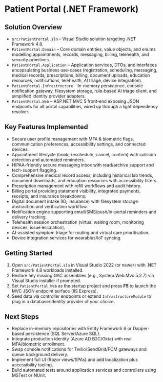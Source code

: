 # Patient Portal (.NET Framework)

## Solution Overview

- `src/PatientPortal.sln` – Visual Studio solution targeting .NET Framework 4.8.
- `PatientPortal.Domain` – Core domain entities, value objects, and enums modelling appointments, records, messaging, billing, telehealth, and security primitives.
- `PatientPortal.Application` – Application services, DTOs, and interfaces encapsulating business use-cases (registration, scheduling, messaging, medical records, prescriptions, billing, document uploads, education resources, notifications, telehealth, AI triage, device integration).
- `PatientPortal.Infrastructure` – In-memory persistence, console notification gateway, filesystem storage, rule-based AI triage client, and simplified identity provider adapters.
- `PatientPortal.Web` – ASP.NET MVC 5 front-end exposing JSON endpoints for all portal capabilities, wired up through a light dependency resolver.

## Key Features Implemented

- Secure user profile management with MFA & biometric flags, communication preferences, accessibility settings, and connected devices.
- Appointment lifecycle (book, reschedule, cancel, confirm) with collision detection and automated reminders.
- HIPAA-friendly secure messaging inbox with read/archive support and tech-support flagging.
- Comprehensive medical record access, including historical lab trends, document downloads, and education resources with accessibility filters.
- Prescription management with refill workflows and audit history.
- Billing portal providing statement visibility, integrated payments, receipts, and insurance breakdowns.
- Digital document intake (ID, insurance) with filesystem storage abstraction and verification workflow.
- Notification engine supporting email/SMS/push/in-portal reminders and delivery tracking.
- Telehealth session orchestration (virtual waiting room, monitoring devices, issue escalation).
- AI-assisted symptom triage for routing and virtual care prioritisation.
- Device integration services for wearables/IoT syncing.

## Getting Started

1. Open `src/PatientPortal.sln` in Visual Studio 2022 (or newer) with .NET Framework 4.8 workloads installed.
2. Restore any missing GAC assemblies (e.g., System.Web.Mvc 5.2.7) via Visual Studio installer if prompted.
3. Set `PatientPortal.Web` as the startup project and press **F5** to launch the MVC JSON endpoint surface (IIS Express).
4. Seed data via controller endpoints or extend `InfrastructureModule` to plug in a database/identity provider of your choice.

## Next Steps

- Replace in-memory repositories with Entity Framework 6 or Dapper-based persistence (SQL Server/Azure SQL).
- Integrate production identity (Azure AD B2C/Okta) with real MFA/biometric enrollment.
- Swap console notifications for Twilio/SendGrid/FCM gateways and queue background delivery.
- Implement full UI (Razor views/SPAs) and add localization plus accessibility tooling.
- Build automated tests around application services and controllers using MSTest or NUnit.
